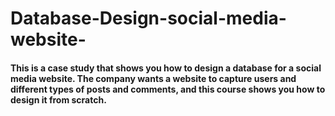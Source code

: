 # Database-Design-social-media-website-


#### This is a case study that shows you how to design a database for a social media website. The company wants a website to capture users and different types of posts and comments, and this course shows you how to design it from scratch.
